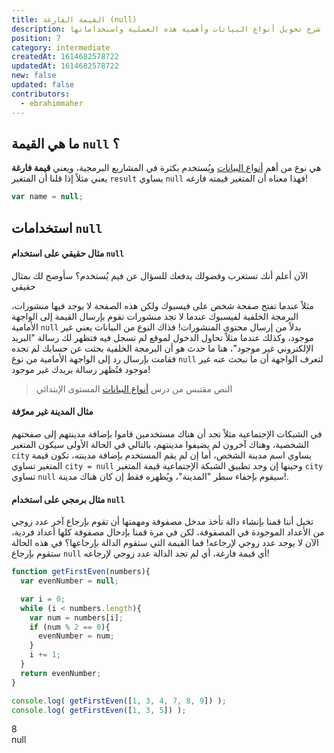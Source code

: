 ```yaml
---
title: القيمة الفارغة (null)
description: شرح تحويل أنواع البيانات وأهمية هذه العملية واستخداماتها
position: 7
category: intermediate
createdAt: 1614682578722
updatedAt: 1614682578722
new: false
updated: false
contributors:
  - ebrahimmaher
---
```


## ما هي القيمة `null` ؟
هي نوع من أهم [أنواع البيانات](/tutorials/algorithms/fundamentals/datatypes) ويُستخدم بكثرة في المشاريع البرمجية، ويعني **قيمة فارغة** يعني مثلاً إذا قلنا أن المتغير `result` يساوي `null` فهذا معناه أن المتغير قيمته فارغه!

```js
var name = null;
```

## استخدامات `null`

#### مثال حقيقي على استخدام `null`
اﻵن أعلم أنك تستغرب وفضولك يدفعك للسؤال عن فيم يُستخدم؟ سأوضح لك بمثال حقيقي

مثلاً عندما تفتح صفحة شخص على فيسبوك ولكن هذه الصفحة لا يوجد فيها منشورات، البرمجة الخلفية لفيسبوك عندما لا تجد منشورات تقوم بإرسال القيمة إلى الواجهة الأمامية `null` بدلاً من إرسال محتوى المنشورات! فذاك النوع من البيانات يعني غير موجود، وكذلك عندما مثلاً تحاول الدخول لموقع لم تسجل فيه فتظهر لك رسالة "البريد الإلكتروني غير موجود"، هنا ما حدث هو أن البرمجة الخلفية بحثت عن حسابك لم تجده فقامت بإرسال رد إلى الواجهة الأمامية من نوع `null` لتعرف الواجهة أن ما نبحث عنه غير موجود فتُظهر رسالة بريدك غير موجود!

> النص مقتبس من درس [أنواع البيانات](/tutorials/algorithms/fundamentals/datatypes) المستوى اﻹبتدائي


#### مثال المدينة غير معرّفة
في الشبكات اﻹجتماعية مثلاً تجد أن هناك مستخدمين قاموا بإضافة مدينتهم إلى صفحتهم الشخصية، وهناك آخرون لم يضيفوا مدينتهم، بالتالي في الحالة اﻷولى سيكون المتغير `city` يساوي اسم مدينة الشخص، أما إن لم يقم المستخدم بإضافة مدينته، تكون قيمة المتغير تساوي `city = null` وحينها إن وجد تطبيق الشبكة اﻹجتماعية قيمة المتغير `city` تساوي `null` سيقوم بإخفاء سطر "المدينة"، ويُظهره فقط إن كان هناك مدينة!.

#### مثال برمجي على استخدام `null`
تخيل أننا قمنا بإنشاء دالة تأخذ مدخل مصفوفة ومهمتها أن تقوم بإرجاع آخر عدد زوجي من اﻷعداد الموجودة في المصفوفة، لكن في مرة قمنا بإدخال مصفوفة كلها أعداد فردية، اﻵن لا يوجد عدد زوجي لإرجاعه! فما القيمة التي ستقوم الدالة بإرجاعها؟ في هذه الحالة ستقوم بإرجاع `null` أي قيمة فارغة، أي لم تجد الدالة عدد زوجي ﻹرجاعه!


```js
function getFirstEven(numbers){
  var evenNumber = null;

  var i = 0;
  while (i < numbers.length){
    var num = numbers[i];
    if (num % 2 == 0){
      evenNumber = num;
    }
    i += 1;
  }
  return evenNumber;
}

console.log( getFirstEven([1, 3, 4, 7, 8, 9]) );
console.log( getFirstEven([1, 3, 5]) );
```
<code-result>
8
<br>
null
</code-result>
